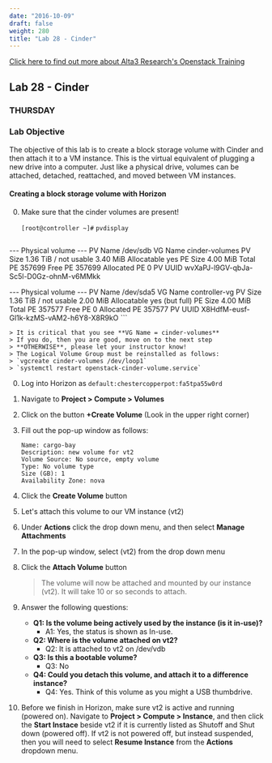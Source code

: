 ```yaml
---
date: "2016-10-09"
draft: false
weight: 280
title: "Lab 28 - Cinder"
---
```

[Click here to find out more about Alta3 Research's Openstack Training](https://alta3.com/courses/openstack)

## Lab 28 - Cinder 

### THURSDAY

### Lab Objective 

The objective of this lab is to create a block storage volume with Cinder and then attach it to a VM instance. This is the virtual equivalent of plugging a new drive into a computer. Just like a physical drive, volumes can be attached, detached, reattached, and moved between VM instances.

#### Creating a block storage volume with Horizon

0. Make sure that the cinder volumes are present!

    `[root@controller ~]#` `pvdisplay`

    ```
  --- Physical volume ---
  PV Name               /dev/sdb
  VG Name               cinder-volumes
  PV Size               1.36 TiB / not usable 3.40 MiB
  Allocatable           yes
  PE Size               4.00 MiB
  Total PE              357699
  Free PE               357699
  Allocated PE          0
  PV UUID               wvXaPJ-l9GV-qbJa-Sc5l-D0Gz-ohnM-v6MMkk

  --- Physical volume ---
  PV Name               /dev/sda5
  VG Name               controller-vg
  PV Size               1.36 TiB / not usable 2.00 MiB
  Allocatable           yes (but full)
  PE Size               4.00 MiB
  Total PE              357577
  Free PE               0
  Allocated PE          357577
  PV UUID               X8HdfM-eusf-Gl1k-kzMS-vAM2-h6Y8-X8R9kO
    ```

    > It is critical that you see **VG Name = cinder-volumes**  
    > If you do, then you are good, move on to the next step  
    > **OTHERWISE**, please let your instructor know!      
    > The Logical Volume Group must be reinstalled as follows:  
    > `vgcreate cinder-volumes /dev/loop1`  
    > `systemctl restart openstack-cinder-volume.service`  


0. Log into Horizon as `default:chestercopperpot:fa5tpa55w0rd`

0. Navigate to **Project > Compute > Volumes**

0. Click on the button **+Create Volume** (Look in the upper right corner)

0. Fill out the pop-up window as follows:

    ```
    Name: cargo-bay
    Description: new volume for vt2
    Volume Source: No source, empty volume
    Type: No volume type
    Size (GB): 1
    Availability Zone: nova
    ```
	
0. Click the **Create Volume** button

0. Let's attach this volume to our VM instance (vt2)

0. Under **Actions** click the drop down menu, and then select **Manage Attachments**
	
0. In the pop-up window, select (vt2) from the drop down menu

0. Click the **Attach Volume** button

	> The volume will now be attached and mounted by our instance (vt2). It will take 10 or so seconds to attach.
	
0. Answer the following questions:
    - **Q1: Is the volume being actively used by the instance (is it in-use)?**
      - A1: Yes, the status is shown as In-use.
    - **Q2: Where is the volume attached on vt2?**
      - Q2: It is attached to vt2 on /dev/vdb
    - **Q3: Is this a bootable volume?**
      - Q3: No
    - **Q4: Could you detach this volume, and attach it to a difference instance?**
      - Q4: Yes. Think of this volume as you might a USB thumbdrive.
	
0. Before we finish in Horizon, make sure vt2 is active and running (powered on). Navigate to **Project > Compute > Instance**, and then click the **Start Instace** beside vt2 if it is currently listed as Shutoff and Shut down (powered off). If vt2 is not powered off, but instead suspended, then you will need to select **Resume Instance** from the **Actions** dropdown menu.

